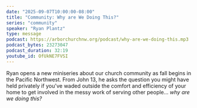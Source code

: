 ```yaml
---
date: "2025-09-07T10:00:00-08:00"
title: "Community: Why are We Doing This?"
series: "community"
speaker: "Ryan Plantz"
type: message
podcast: https://arborchurchnw.org/podcast/why-are-we-doing-this.mp3
podcast_bytes: 23273047
podcast_duration: 32:19
youtube_id: OfUkNE7FVSI
---
```


Ryan opens a new miniseries about our church community as fall begins in the Pacific Northwest. From John 13, he 
asks the question you might have held privately if you've waded outside the comfort and efficiency of your home to get
involved in the messy work of serving other people... *why are we doing this?*
